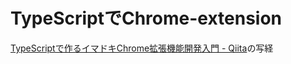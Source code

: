 # TypeScriptでChrome-extension

[TypeScriptで作るイマドキChrome拡張機能開発入門 - Qiita](https://qiita.com/markey/items/ea9ed18a1a243b39e06e)の写経